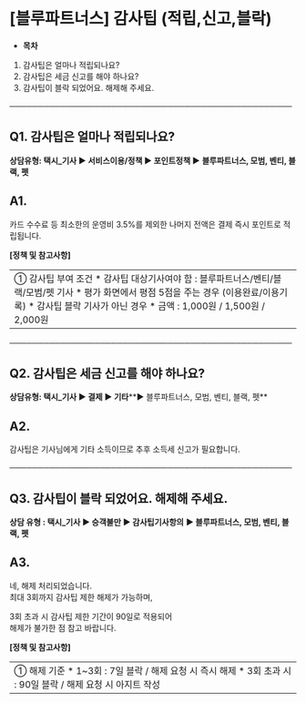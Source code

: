 # [블루파트너스] 감사팁 (적립,신고,블락)

* **목차**

1. 감사팁은 얼마나 적립되나요?
2. 감사팁은 세금 신고를 해야 하나요?
3. 감사팁이 블락 되었어요. 해제해 주세요.

──────────────────────────────────────────────────

**Q1. 감사팁은 얼마나 적립되나요?**
-----------------------

****상담유형: **택시\_기사 ▶ 서비스이용/정책**** ▶ 포인트정책 ▶** **블루파트너스, 모범, 벤티, 블랙, 펫**

**A1.**
-------

카드 수수료 등 최소한의 운영비 3.5%를 제외한 나머지 전액은 결제 즉시 포인트로 적립됩니다.

**[정책 및 참고사항]**

|  |
| --- |
| ① 감사팁 부여 조건   * 감사팁 대상기사여야 함 : 블루파트너스/벤티/블랙/모범/펫 기사 * 평가 화면에서 평점 5점을 주는 경우 (이용완료/이용기록) * 감사팁 블락 기사가 아닌 경우 * 금액 : 1,000원 / 1,500원 / 2,000원 |

──────────────────────────────────────────────────

**Q2. 감사팁은 세금 신고를 해야 하나요?**
---------------------------

****상담유형: 택시\_기사 ▶ 결제** ▶ 기타****▶ 블루파트너스, 모범, 벤티, 블랙, 펫**

**A2.**
-------

감사팁은 기사님에게 기타 소득이므로 추후 소득세 신고가 필요합니다.

──────────────────────────────────────────────────

**Q3. 감사팁이 블락 되었어요. 해제해 주세요.**
------------------------------

****상담 유형 : 택시\_기사 ▶ 승객불만** ▶ 감사팁기사항의** **▶ 블루파트너스, 모범, 벤티, 블랙, 펫**

**A3.**
-------

네, 해제 처리되었습니다.   
최대 3회까지 감사팁 제한 해제가 가능하며,

3회 초과 시 감사팁 제한 기간이 90일로 적용되어   
해제가 불가한 점 참고 바랍니다.

**[정책 및 참고사항]**

|  |
| --- |
| ① 해제 기준   * 1~3회 : 7일 블락 / 해제 요청 시 즉시 해제 * 3회 초과 시 : 90일 블락 / 해제 요청 시 아지트 작성 |